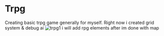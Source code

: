 # Trpg
Creating basic trpg game generally for myself.
Right now i created grid system & debug ai
![trpg1](https://github.com/user-attachments/assets/7cd2d7b0-92f3-4caa-86f0-ffe63296e5de)
i will add rpg elements after im done with map
